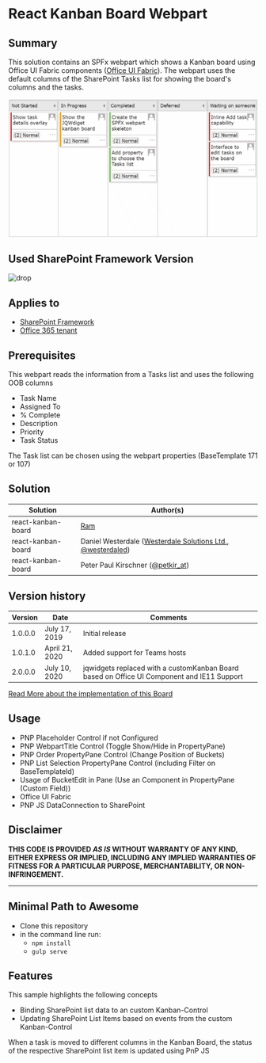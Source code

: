 # React Kanban Board Webpart

## Summary


This solution contains an SPFx webpart which shows a Kanban board using Office UI Fabric components ([Office UI Fabric](https://developer.microsoft.com/fluentui/)).
The webpart uses the default columns of the SharePoint Tasks list for showing the board's columns and the tasks.

![picture of the web part in action](assets/kanban-board.gif)

## Used SharePoint Framework Version

![drop](https://img.shields.io/badge/version-1.8.2-green.svg)

## Applies to

* [SharePoint Framework](https://docs.microsoft.com/sharepoint/dev/spfx/sharepoint-framework-overview)
* [Office 365 tenant](https://docs.microsoft.com/sharepoint/dev/spfx/set-up-your-development-environment)

## Prerequisites

This webpart reads the information from a Tasks list and uses the following OOB columns
* Task Name
* Assigned To
* % Complete
* Description
* Priority
* Task Status

The Task list can be chosen using the webpart properties (BaseTemplate 171 or 107)

## Solution

Solution|Author(s)
--------|---------
react-kanban-board | [Ram](https://twitter.com/ram_meenavalli)
react-kanban-board | Daniel Westerdale ([Westerdale Solutions Ltd.](https://westerdale.blog), [@westerdaled](https://twitter.com/westerdaled?s=20))
react-kanban-board | Peter Paul Kirschner ([@petkir_at](https://twitter.com/))

## Version history

Version|Date|Comments
-------|----|--------
1.0.0.0|July 17, 2019|Initial release
1.0.1.0|April 21, 2020|Added support for Teams hosts
2.0.0.0|July 10, 2020| jqwidgets replaced with a customKanban Board based on Office UI Component and IE11 Support

[Read More about the implementation of this Board](./src/kanban/Readme.md)

## Usage
* PNP Placeholder Control if not Configured
* PNP WebpartTitle Control  (Toggle Show/Hide in PropertyPane)
* PNP Order PropertyPane Control  (Change Position of Buckets)
* PNP List Selection PropertyPane Control  (including Filter on BaseTemplateId)
* Usage of BucketEdit in Pane (Use an Component in PropertyPane (Custom Field))
* Office UI Fabric
* PNP JS DataConnection to SharePoint


<!---Thanks form @petkir to: -->
<!--- -->
<!---* [Daniel Westerdale](https://github.com/westerdaled) for Testing and inspiration (everytime again)-->
<!---* [Hugo Bernier](https://github.com/hugoabernier) for Inspiration to use Office UI Fabric -->
<!---* [Jean-Philippe CIVADE](https://github.com/ewidance) for Bug Report IE11 (initiator of rewrite of this Sample)-->
<!---* [RamPrasadMeenavalli](https://github.com/RamPrasadMeenavalli) for the initial Idea-->



## Disclaimer

**THIS CODE IS PROVIDED *AS IS* WITHOUT WARRANTY OF ANY KIND, EITHER EXPRESS OR IMPLIED, INCLUDING ANY IMPLIED WARRANTIES OF FITNESS FOR A PARTICULAR PURPOSE, MERCHANTABILITY, OR NON-INFRINGEMENT.**


---

## Minimal Path to Awesome

* Clone this repository
* in the command line run:
  * `npm install`
  * `gulp serve`

## Features

This sample highlights the following concepts
* Binding SharePoint list data to an custom Kanban-Control
* Updating SharePoint List Items based on events from the custom Kanban-Control

When a task is moved to different columns in the Kanban Board, the status of the respective SharePoint list item is updated using PnP JS


